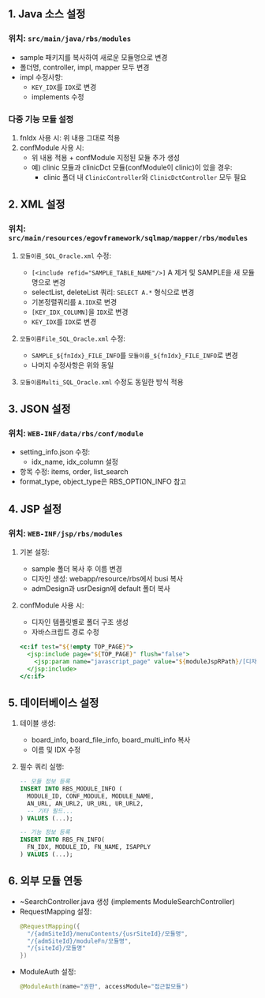 
## 1. Java 소스 설정
### 위치: `src/main/java/rbs/modules`
- sample 패키지를 복사하여 새로운 모듈명으로 변경
- 폴더명, controller, impl, mapper 모두 변경
- impl 수정사항:
  - `KEY_IDX`를 `IDX`로 변경
  - implements 수정

### 다중 기능 모듈 설정
1. fnIdx 사용 시: 위 내용 그대로 적용
2. confModule 사용 시:
   - 위 내용 적용 + confModule 지정된 모듈 추가 생성
   - 예) clinic 모듈과 clinicDct 모듈(confModule이 clinic)이 있을 경우:
     - clinic 폴더 내 `ClinicController`와 `ClinicDctController` 모두 필요

## 2. XML 설정
### 위치: `src/main/resources/egovframework/sqlmap/mapper/rbs/modules`
1. `모듈이름_SQL_Oracle.xml` 수정:
   - `[<include refid="SAMPLE_TABLE_NAME"/>]` A 제거 및 SAMPLE을 새 모듈명으로 변경
   - selectList, deleteList 쿼리: `SELECT A.*` 형식으로 변경
   - 기본정렬쿼리를 `A.IDX`로 변경
   - `[KEY_IDX_COLUMN]`을 `IDX`로 변경
   - `KEY_IDX`를 `IDX`로 변경

2. `모듈이름File_SQL_Oracle.xml` 수정:
   - `SAMPLE_${fnIdx}_FILE_INFO`를 `모듈이름_${fnIdx}_FILE_INFO`로 변경
   - 나머지 수정사항은 위와 동일

3. `모듈이름Multi_SQL_Oracle.xml` 수정도 동일한 방식 적용

## 3. JSON 설정
### 위치: `WEB-INF/data/rbs/conf/module`
- setting_info.json 수정:
  - idx_name, idx_column 설정
- 항목 수정: items, order, list_search
- format_type, object_type은 RBS_OPTION_INFO 참고

## 4. JSP 설정
### 위치: `WEB-INF/jsp/rbs/modules`
1. 기본 설정:
   - sample 폴더 복사 후 이름 변경
   - 디자인 생성: webapp/resource/rbs에서 busi 복사
   - admDesign과 usrDesign에 default 폴더 복사

2. confModule 사용 시:
   - 디자인 템플릿별로 폴더 구조 생성
   - 자바스크립트 경로 수정
   ```jsp
   <c:if test="${!empty TOP_PAGE}">
     <jsp:include page="${TOP_PAGE}" flush="false">
       <jsp:param name="javascript_page" value="${moduleJspRPath}/[디자인폴더]/view.jsp"/>
     </jsp:include>
   </c:if>
   ```

## 5. 데이터베이스 설정
1. 테이블 생성:
   - board_info, board_file_info, board_multi_info 복사
   - 이름 및 IDX 수정

2. 필수 쿼리 실행:
   ```sql
   -- 모듈 정보 등록
   INSERT INTO RBS_MODULE_INFO (
     MODULE_ID, CONF_MODULE, MODULE_NAME, 
     AN_URL, AN_URL2, UR_URL, UR_URL2, 
     -- 기타 필드...
   ) VALUES (...);

   -- 기능 정보 등록
   INSERT INTO RBS_FN_INFO(
     FN_IDX, MODULE_ID, FN_NAME, ISAPPLY
   ) VALUES (...);
   ```

## 6. 외부 모듈 연동
- ~SearchController.java 생성 (implements ModuleSearchController)
- RequestMapping 설정:
  ```java
  @RequestMapping({
    "/{admSiteId}/menuContents/{usrSiteId}/모듈명",
    "/{admSiteId}/moduleFn/모듈명",
    "/{siteId}/모듈명"
  })
  ```
- ModuleAuth 설정:
  ```java
  @ModuleAuth(name="권한", accessModule="접근할모듈")
  ```